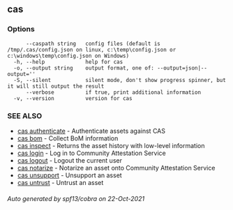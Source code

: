## cas



### Options

```
      --caspath string   config files (default is /tmp/.cas/config.json on linux, c:\temp\config.json or c:\windows\temp\config.json on Windows)
  -h, --help             help for cas
  -o, --output string    output format, one of: --output=json|--output=''
  -S, --silent           silent mode, don't show progress spinner, but it will still output the result
      --verbose          if true, print additional information
  -v, --version          version for cas
```

### SEE ALSO

* [cas authenticate](cas_authenticate.md)	 - Authenticate assets against CAS
* [cas bom](cas_bom.md)	 - Collect BoM information
* [cas inspect](cas_inspect.md)	 - Returns the asset history with low-level information
* [cas login](cas_login.md)	 - Log in to Community Attestation Service
* [cas logout](cas_logout.md)	 - Logout the current user
* [cas notarize](cas_notarize.md)	 - Notarize an asset onto Community Attestation Service
* [cas unsupport](cas_unsupport.md)	 - Unsupport an asset
* [cas untrust](cas_untrust.md)	 - Untrust an asset

###### Auto generated by spf13/cobra on 22-Oct-2021
